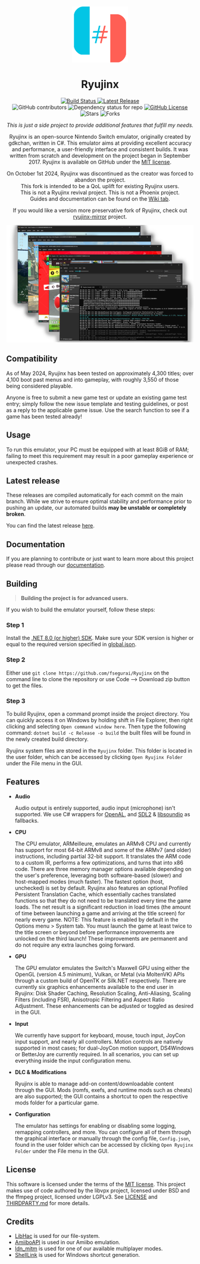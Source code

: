 <p align="center">
  <img src="https://raw.githubusercontent.com/fsegurai/Ryujinx/refs/heads/main/distribution/misc/Logo.svg" alt="Ryujinx" width="150"></a>
</p>

<h1 align="center">
  Ryujinx
</h1>

<p align="center">
  <a href="https://github.com/fsegurai/Ryujinx/actions/workflows/release.yml">
      <img src="https://github.com/fsegurai/Ryujinx/actions/workflows/release.yml/badge.svg"
          alt="Build Status">
  </a>
  <a href="https://github.com/fsegurai/Ryujinx/releases/latest">
      <img src="https://img.shields.io/github/v/release/fsegurai/Ryujinx"
          alt="Latest Release">
  </a>
  <br>
  <img alt="GitHub contributors" src="https://img.shields.io/github/contributors/fsegurai/Ryujinx">
  <img alt="Dependency status for repo" src="https://img.shields.io/librariesio/github/fsegurai/Ryujinx">
  <a href="https://opensource.org/licenses/MIT">
    <img alt="GitHub License" src="https://img.shields.io/github/license/fsegurai/Ryujinx">
  </a>
  <br>
  <img alt="Stars" src="https://img.shields.io/github/stars/fsegurai/Ryujinx?style=square&labelColor=343b41"/> 
  <img alt="Forks" src="https://img.shields.io/github/forks/fsegurai/Ryujinx?style=square&labelColor=343b41"/>
</p>

<p align="center">
  <em>
    This is just a side project to provide additional features that fulfill my needs.
  </em>
</p>

<p align="center">
  Ryujinx is an open-source Nintendo Switch emulator, originally created by gdkchan, written in C#.
  This emulator aims at providing excellent accuracy and performance, a user-friendly interface and consistent builds.
  It was written from scratch and development on the project began in September 2017.
  Ryujinx is available on GitHub under the <a href="https://github.com/fsegurai/Ryujinx/blob/main/LICENSE.txt" target="_blank">MIT license</a>.
  <br />
</p>
<p align="center">
  On October 1st 2024, Ryujinx was discontinued as the creator was forced to abandon the project.
  <br>
  This fork is intended to be a QoL uplift for existing Ryujinx users.
  <br>
  This is not a Ryujinx revival project. This is not a Phoenix project.
  <br>
  Guides and documentation can be found on the <a href="https://github.com/fsegurai/Ryujinx/wiki">Wiki tab</a>.
</p>
<p align="center">
  If you would like a version more preservative fork of Ryujinx, check out <a href="https://github.com/ryujinx-mirror/ryujinx">ryujinx-mirror</a> project.
</p>

<p align="center">
    <img src="https://raw.githubusercontent.com/fsegurai/Ryujinx/refs/heads/main/docs/shell.png">
</p>

## Compatibility

As of May 2024, Ryujinx has been tested on approximately 4,300 titles;
over 4,100 boot past menus and into gameplay, with roughly 3,550 of those being considered playable.

Anyone is free to submit a new game test or update an existing game test entry;
simply follow the new issue template and testing guidelines, or post as a reply to the applicable game issue.
Use the search function to see if a game has been tested already!

## Usage

To run this emulator, your PC must be equipped with at least 8GiB of RAM;
failing to meet this requirement may result in a poor gameplay experience or unexpected crashes.

## Latest release

These releases are compiled automatically for each commit on the main branch.
While we strive to ensure optimal stability and performance prior to pushing an update, our automated builds **may be unstable or completely broken**.

You can find the latest release [here](https://github.com/fsegurai/Ryujinx/releases/latest).

## Documentation

If you are planning to contribute or just want to learn more about this project please read through our [documentation](docs/README.md).

## Building

> **Building the project is for advanced users.**

If you wish to build the emulator yourself, follow these steps:

### Step 1

Install the [.NET 8.0 (or higher) SDK](https://dotnet.microsoft.com/download/dotnet/8.0).
Make sure your SDK version is higher or equal to the required version specified in [global.json](global.json). 

### Step 2

Either use `git clone https://github.com/fsegurai/Ryujinx` on the command line to clone the repository or use Code --> Download zip button to get the files.

### Step 3

To build Ryujinx, open a command prompt inside the project directory.
You can quickly access it on Windows by holding shift in File Explorer, then right clicking and selecting `Open command window here`.
Then type the following command: `dotnet build -c Release -o build`
the built files will be found in the newly created build directory.

Ryujinx system files are stored in the `Ryujinx` folder.
This folder is located in the user folder, which can be accessed by clicking `Open Ryujinx Folder` under the File menu in the GUI.

## Features

- **Audio**

  Audio output is entirely supported, audio input (microphone) isn't supported.
  We use C# wrappers for [OpenAL](https://openal-soft.org/), and [SDL2](https://www.libsdl.org/) & [libsoundio](http://libsound.io/) as fallbacks.

- **CPU**

  The CPU emulator, ARMeilleure, emulates an ARMv8 CPU and currently has support for most 64-bit ARMv8 and some of the ARMv7 (and older) instructions, including partial 32-bit support.
  It translates the ARM code to a custom IR, performs a few optimizations, and turns that into x86 code.
  There are three memory manager options available depending on the user's preference, leveraging both software-based (slower) and host-mapped modes (much faster).
  The fastest option (host, unchecked) is set by default.
  Ryujinx also features an optional Profiled Persistent Translation Cache, which essentially caches translated functions so that they do not need to be translated every time the game loads. 
  The net result is a significant reduction in load times (the amount of time between launching a game and arriving at the title screen) for nearly every game.
  NOTE: This feature is enabled by default in the Options menu > System tab.
  You must launch the game at least twice to the title screen or beyond before performance improvements are unlocked on the third launch!
  These improvements are permanent and do not require any extra launches going forward.

- **GPU**

  The GPU emulator emulates the Switch's Maxwell GPU using either the OpenGL (version 4.5 minimum), Vulkan, or Metal (via MoltenVK) APIs through a custom build of OpenTK or Silk.NET respectively.
  There are currently six graphics enhancements available to the end user in Ryujinx: Disk Shader Caching, Resolution Scaling, Anti-Aliasing, Scaling Filters (including FSR), Anisotropic Filtering and Aspect Ratio Adjustment.
  These enhancements can be adjusted or toggled as desired in the GUI.

- **Input**

  We currently have support for keyboard, mouse, touch input, JoyCon input support, and nearly all controllers.
  Motion controls are natively supported in most cases; for dual-JoyCon motion support, DS4Windows or BetterJoy are currently required.
  In all scenarios, you can set up everything inside the input configuration menu.

- **DLC & Modifications**

  Ryujinx is able to manage add-on content/downloadable content through the GUI.
  Mods (romfs, exefs, and runtime mods such as cheats) are also supported;
  the GUI contains a shortcut to open the respective mods folder for a particular game.

- **Configuration**

  The emulator has settings for enabling or disabling some logging, remapping controllers, and more.
  You can configure all of them through the graphical interface or manually through the config file, `Config.json`, found in the user folder which can be accessed by clicking `Open Ryujinx Folder` under the File menu in the GUI.

## License

This software is licensed under the terms of the [MIT license](LICENSE).
This project makes use of code authored by the libvpx project, licensed under BSD and the ffmpeg project, licensed under LGPLv3.
See [LICENSE](LICENSE) and [THIRDPARTY.md](distribution/legal/THIRDPARTY.md) for more details.

## Credits

- [LibHac](https://github.com/Thealexbarney/LibHac) is used for our file-system.
- [AmiiboAPI](https://www.amiiboapi.com) is used in our Amiibo emulation.
- [ldn_mitm](https://github.com/spacemeowx2/ldn_mitm) is used for one of our available multiplayer modes.
- [ShellLink](https://github.com/securifybv/ShellLink) is used for Windows shortcut generation.
